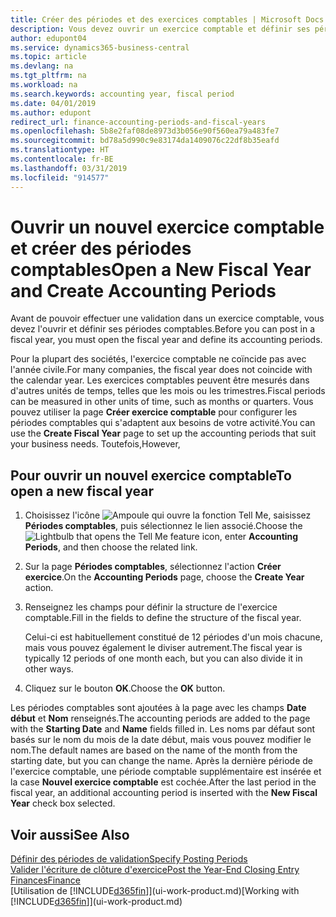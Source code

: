 ```yaml
---
title: Créer des périodes et des exercices comptables | Microsoft Docs
description: Vous devez ouvrir un exercice comptable et définir ses périodes comptables avant de pouvoir y effectuer une validation.
author: edupont04
ms.service: dynamics365-business-central
ms.topic: article
ms.devlang: na
ms.tgt_pltfrm: na
ms.workload: na
ms.search.keywords: accounting year, fiscal period
ms.date: 04/01/2019
ms.author: edupont
redirect_url: finance-accounting-periods-and-fiscal-years
ms.openlocfilehash: 5b8e2faf08de8973d3b056e90f560ea79a483fe7
ms.sourcegitcommit: bd78a5d990c9e83174da1409076c22df8b35eafd
ms.translationtype: HT
ms.contentlocale: fr-BE
ms.lasthandoff: 03/31/2019
ms.locfileid: "914577"
---
```

# <a name="open-a-new-fiscal-year-and-create-accounting-periods"></a><span data-ttu-id="20b36-103">Ouvrir un nouvel exercice comptable et créer des périodes comptables</span><span class="sxs-lookup"><span data-stu-id="20b36-103">Open a New Fiscal Year and Create Accounting Periods</span></span>
<span data-ttu-id="20b36-104">Avant de pouvoir effectuer une validation dans un exercice comptable, vous devez l'ouvrir et définir ses périodes comptables.</span><span class="sxs-lookup"><span data-stu-id="20b36-104">Before you can post in a fiscal year, you must open the fiscal year and define its accounting periods.</span></span>  

<span data-ttu-id="20b36-105">Pour la plupart des sociétés, l'exercice comptable ne coïncide pas avec l'année civile.</span><span class="sxs-lookup"><span data-stu-id="20b36-105">For many companies, the fiscal year does not coincide with the calendar year.</span></span> <span data-ttu-id="20b36-106">Les exercices comptables peuvent être mesurés dans d'autres unités de temps, telles que les mois ou les trimestres.</span><span class="sxs-lookup"><span data-stu-id="20b36-106">Fiscal periods can be measured in other units of time, such as months or quarters.</span></span> <span data-ttu-id="20b36-107">Vous pouvez utiliser la page **Créer exercice comptable** pour configurer les périodes comptables qui s'adaptent aux besoins de votre activité.</span><span class="sxs-lookup"><span data-stu-id="20b36-107">You can use the **Create Fiscal Year** page to set up the accounting periods that suit your business needs.</span></span> <span data-ttu-id="20b36-108">Toutefois,</span><span class="sxs-lookup"><span data-stu-id="20b36-108">However,</span></span>   

## <a name="to-open-a-new-fiscal-year"></a><span data-ttu-id="20b36-109">Pour ouvrir un nouvel exercice comptable</span><span class="sxs-lookup"><span data-stu-id="20b36-109">To open a new fiscal year</span></span>
1. <span data-ttu-id="20b36-110">Choisissez l'icône ![Ampoule qui ouvre la fonction Tell Me](media/ui-search/search_small.png "Dites-moi ce que vous voulez faire"), saisissez **Périodes comptables**, puis sélectionnez le lien associé.</span><span class="sxs-lookup"><span data-stu-id="20b36-110">Choose the ![Lightbulb that opens the Tell Me feature](media/ui-search/search_small.png "Tell me what you want to do") icon, enter **Accounting Periods**, and then choose the related link.</span></span>
2. <span data-ttu-id="20b36-111">Sur la page **Périodes comptables**, sélectionnez l'action **Créer exercice**.</span><span class="sxs-lookup"><span data-stu-id="20b36-111">On the **Accounting Periods** page, choose the **Create Year** action.</span></span>
3. <span data-ttu-id="20b36-112">Renseignez les champs pour définir la structure de l'exercice comptable.</span><span class="sxs-lookup"><span data-stu-id="20b36-112">Fill in the fields to define the structure of the fiscal year.</span></span>

    <span data-ttu-id="20b36-113">Celui-ci est habituellement constitué de 12 périodes d'un mois chacune, mais vous pouvez également le diviser autrement.</span><span class="sxs-lookup"><span data-stu-id="20b36-113">The fiscal year is typically 12 periods of one month each, but you can also divide it in other ways.</span></span>
4. <span data-ttu-id="20b36-114">Cliquez sur le bouton **OK**.</span><span class="sxs-lookup"><span data-stu-id="20b36-114">Choose the **OK** button.</span></span>

<span data-ttu-id="20b36-115">Les périodes comptables sont ajoutées à la page avec les champs **Date début** et **Nom** renseignés.</span><span class="sxs-lookup"><span data-stu-id="20b36-115">The accounting periods are added to the page with the **Starting Date** and **Name** fields filled in.</span></span> <span data-ttu-id="20b36-116">Les noms par défaut sont basés sur le nom du mois de la date début, mais vous pouvez modifier le nom.</span><span class="sxs-lookup"><span data-stu-id="20b36-116">The default names are based on the name of the month from the starting date, but you can change the name.</span></span> <span data-ttu-id="20b36-117">Après la dernière période de l'exercice comptable, une période comptable supplémentaire est insérée et la case **Nouvel exercice comptable** est cochée.</span><span class="sxs-lookup"><span data-stu-id="20b36-117">After the last period in the fiscal year, an additional accounting period is inserted with the **New Fiscal Year** check box selected.</span></span>  


## <a name="see-also"></a><span data-ttu-id="20b36-118">Voir aussi</span><span class="sxs-lookup"><span data-stu-id="20b36-118">See Also</span></span>
[<span data-ttu-id="20b36-119">Définir des périodes de validation</span><span class="sxs-lookup"><span data-stu-id="20b36-119">Specify Posting Periods</span></span>](finance-how-specify-posting-periods.md)  
[<span data-ttu-id="20b36-120">Valider l'écriture de clôture d'exercice</span><span class="sxs-lookup"><span data-stu-id="20b36-120">Post the Year-End Closing Entry</span></span>](year-how-post-year-end-close-entry.md)  
[<span data-ttu-id="20b36-121">Finances</span><span class="sxs-lookup"><span data-stu-id="20b36-121">Finance</span></span>](finance.md)  
<span data-ttu-id="20b36-122">[Utilisation de [!INCLUDE[d365fin](includes/d365fin_md.md)]](ui-work-product.md)</span><span class="sxs-lookup"><span data-stu-id="20b36-122">[Working with [!INCLUDE[d365fin](includes/d365fin_md.md)]](ui-work-product.md)</span></span>
